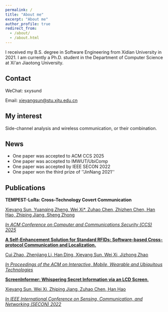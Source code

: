 ```yaml
---
permalink: /
title: "About me"
excerpt: "About me"
author_profile: true
redirect_from: 
  - /about/
  - /about.html
---
```


I received my B.S. degree in Software Engineering from Xidian University in 2021. I am currently a Ph.D. student in the Department of Computer Science at Xi'an Jiaotong University.
## Contact
WeChat: sxysund

Email: xieyangsun@stu.xjtu.edu.cn

## My interest
Side-channel analysis and wireless communication, or their combination.

## News
* One paper was accepted to ACM CCS 2025
* One paper was accepted to IMWUT/UbiComp
* One paper was accepted by IEEE SECON 2022
* One paper won the third prize of ''JinNang 2021''


## Publications

__TEMPEST-LoRa: Cross-Technology Covert Communication__

<u>Xieyang Sun<u>, Yuanqing Zheng, Wei Xi*, Zuhao Chen, Zhizhen Chen, Han Hao, Zhiping Jiang, Sheng Zhong

_In ACM Conference on Computer and Communications Security (CCS) 2025_

__A Self-Enhancement Solution for Standard RFIDs: Software-based Cross-protocol Communication and Localization.__

Cui Zhao, Zhenjiang Li, Han Ding, <u>Xieyang Sun<u>, Wei Xi, Jizhong Zhao

_In Proceedings of the ACM on Interactive, Mobile, Wearable and Ubiquitous Technologies_


__ScreenInformer: Whispering Secret Information via an LCD Screen__.

<u>Xieyang Sun</u>, Wei Xi, Zhiping Jiang, Zuhao Chen, Han Hao

_In IEEE International Conference on Sensing, Communication, and Networking (SECON) 2022_
